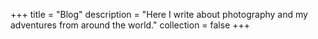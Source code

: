+++
title = "Blog"
description = "Here I write about photography and my adventures from around the world."
collection = false
+++
